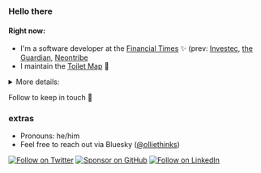 ### Hello there

#### Right now:
- I'm a software developer at the [Financial Times](https://github.com/Financial-Times) ✨ (prev: [Investec](https://github.com/investec), 
[the Guardian](https://github.com/guardian), [Neontribe](https://github.com/neontribe)
- I maintain the [Toilet Map](https://github.com/public-convenience-ltd/toiletmap) 🧻


<details>
  <summary>More details:</summary>

My career began with [Neontribe](https://neontribe.co.uk/), a digital agency based in Norwich, working on various projects centred around doing tech-for-good. 

I was then part of a team at [the Guardian](https://github.com/guardian) whose mission is to develop, maintain, and advocate for best practice around the client side [tooling](https://github.com/guardian/libs) and [infrastructure](https://github.com/guardian/csnx) across the organisation. When I have time I also love to contribute to [Source](https://github.com/guardian/source), our open source design system. Before that I was part of the [Identity team](https://github.com/guardian/gateway) — building a better experience for users wanting to register for the Guardian. I also have had the chance to work on some Visual Journalism.

I am now just beginning a new chapter at the Financial Times.

Outside of work, I help to maintain the [Toilet Map](https://github.com/public-convenience-ltd/toiletmap), a project dedicated to helping people find a toilet whilst they're on the move and also put time into [various](https://github.com/ob6160/daynotes) [side](https://github.com/ob6160/caffeine) [projects](https://github.com/ob6160/html_parser_renderer).
</details>

Follow to keep in touch 🙂

### extras

- Pronouns: he/him
- Feel free to reach out via Bluesky ([@olliethinks](https://bsky.app/profile/olliethinks.bsky.social))




[![Follow on Twitter](https://img.shields.io/badge/Follow-Twitter-1DA1F2.svg)](https://twitter.com/olliethinks)
[![Sponsor on GitHub](https://img.shields.io/badge/Sponsor-GitHub-6cc644.svg)](https://github.com/sponsors/ob6160)
[![Follow on LinkedIn](https://img.shields.io/badge/Follow-LinkedIn-2867B2.svg)](https://www.linkedin.com/in/oliver-barnwell-b5046173/)
<!--
**ob6160/ob6160** is a ✨ _special_ ✨ repository because its `README.md` (this file) appears on your GitHub profile.

Here are some ideas to get you started:

- 🔭 I’m currently working on ...
- 🌱 I’m currently learning ...
- 👯 I’m looking to collaborate on ...
- 🤔 I’m looking for help with ...
- 💬 Ask me about ...
- 📫 How to reach me: ...
- 😄 Pronouns: ...
- ⚡ Fun fact: ...
-->
